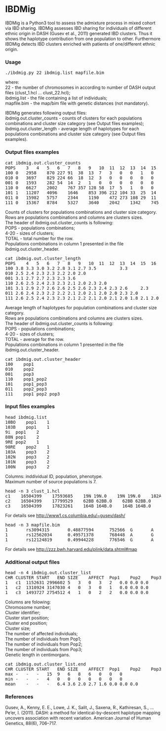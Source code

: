 # IBDMig

IBDMig is a Python3 tool to assess the admixture process in mixed cohort via IBD sharing. IBDMig assesses IBD sharing for individuals of different ethnic origin in DASH (Gusev et al., 2011) generated IBD clusters. Thus it shows the haplotype contribution from one population to other. Furthermore IBDMig detects IBD clusters enriched with patients of one/different ethnic origin.

### Usage

<pre>./ibdmig.py 22 ibdmig.list mapfile.bim</pre>
where:<br>
22 - the number of chromosomes in according to number of DASH output files (clust_1.hcl ... clust_22.hcl);<br>
ibdmig.list - the file containing a list of individuals;<br>
mapfile.bim - the map/bim file with genetic distances (not mandatory).<br>

IBDMig generates following output files:<br>
ibdmig.out.cluster_counts - counts of clusters for each populations combinations and cluster size category (see Output files examples);<br>
ibdmig.out.cluster_length - average length of haplotypes for each populations combinations and cluster size category (see Output files examples).<br>

### Output files examples

<pre>
cat ibdmig.out.cluster_counts
POPS	3	4	5	6	7	8	9	10	11	12	13	14	15	16	17	20	TOTAL
100	0	2958	870	227	91	38	13	7	3	0	0	1	0	0	0	0	4208
010	0	3697	829	224	66	18	12	3	0	0	0	0	0	0	0	0	4849
001	0	1593	282	54	14	2	1	0	0	0	0	0	0	0	0	0	1946
110	0	6627	2002	767	357	128	58	17	5	1	0	0	0	0	0	0	9962
101	1	11207	4096	1646	853	396	212	104	33	25	14	4	0	1	0	0	18592
011	0	15982	5757	2344	1190	472	273	108	29	11	6	2	1	0	0	0	26175
111	0	15367	8784	5327	3640	2042	1342	745	346	158	74	39	11	2	1	1	37879
</pre>
Counts of clusters for populations combinations and cluster size category.<br>
Rows are populations combinations and columns are clusters sizes.<br>
The header of ibdmig.out.cluster_counts is following: <br>
POPS - populations combinations;<br>
4-20 - sizes of clusters;<br>
TOTAL - total number for the row.<br>
Populations combinations in column 1 presented in the file ibdmig.out.cluster_header.<br>

<pre>
cat ibdmig.out.cluster_length
POPS	4	5	6	7	8	9	10	11	12	13	14	15	16	17	20	TOTAL
100	3.8	3.3	3.0	3.2	2.8	3.1	2.7	3.5			3.3					3.6
010	2.5	2.4	2.3	2.3	2.2	2.0	2.0									2.5
001	3.1	2.7	2.7	2.3	2.3	3.6										3.0
110	2.6	2.5	2.4	2.3	2.3	2.1	2.0	2.3	2.0							2.5
101	3.1	2.9	2.7	2.6	2.6	2.5	2.6	2.3	2.4	2.3	2.6		2.3			3.0
011	2.6	2.4	2.3	2.2	2.2	2.1	2.0	2.1	2.0	2.0	2.3	2.0				2.5
111	2.6	2.5	2.4	2.3	2.3	2.1	2.2	2.1	2.0	2.1	2.0	1.8	2.1	2.0	2.1	2.5
</pre>
Average length of haplotypes for population combinations and cluster size category.<br>
Rows are populations combinations and columns are clusters sizes.<br>
The header of ibdmig.out.cluster_counts is following: <br>
POPS - populations combinations;<br>
4-20 - sizes of clusters;<br>
TOTAL - average for the row.<br>
Populations combinations in column 1 presented in the file ibdmig.out.cluster_header.<br>

<pre>
cat ibdmig.out.cluster_header
100    pop1
010    pop2
001    pop3
110    pop1_pop2
101    pop1_pop3
011    pop2_pop3
111    pop1_pop2_pop3
</pre>

### Input files examples

<pre>
head ibdmig.list
10BO	pop1	1
103B	pop1	1
9i	pop1	2
88N	pop1	2
9RE	pop2	1
98RE	pop2	1
103A	pop3	2
102N	pop3	2
101N	pop3	2
100N	pop3	2
</pre>
Columns: inddividual ID, population, phenotype.<br>
Maximum number of source populations is 7.

<pre>
head -n 3 clust_1.hcl
c1    16504399    17593685    19N 19N.0    19N 19N.0    182A 182A.0    182A 182A.0    66i 66i.1    66i 66i.1    153A 153A.1    153A 153A.1
c2    16504399    17799529    62BB 62BB.0    62BB 62BB.0    55k 55k.0    55k 55k.0    190k 190k.0    190k 190k.0    51A 51A.1    51A 51A.1
c3    16504399    17823261    164B 164B.0    164B 164B.0    38BO 38BO.1    38BO 38BO.1    36i 36i.1    36i 36i.1    100k 100k.1    100k 100k.1
</pre>
For details see http://www1.cs.columbia.edu/~gusev/dash/

<pre>
head -n 3 mapfile.bim
1       rs3094315       0.48877594      752566  G       A
1       rs12562034      0.49571378      768448  A       G
1       rs12124819      0.49944228      776546  G       A
</pre>
For details see http://zzz.bwh.harvard.edu/plink/data.shtml#map

### Additional output files

<pre>
head -n 4 ibdmig.out.cluster_list
CHR	CLUSTER	START	END	SIZE	AFFECT	Pop1	Pop2	Pop3	LENGTH_cM	START_cM	END_cM
1	c1	1152631	2996602	5	3	0	3	2	0.0	0.0	0.0
1	c2	1310924	3147030	4	0	3	0	1	0.0	0.0	0.0
1	c3	1493727	2754512	4	1	0	2	2	0.0	0.0	0.0
</pre>
Columns are folowing:<br>
Chromosome number;<br>
Cluster identifier;<br>
Cluster start position;<br>
Cluster end position;<br>
Cluster size;<br>
The number of affected individuals;<br>
The number of individuals from Pop1;<br>
The number of individuals from Pop2;<br>
The number of individuals from Pop3;<br>
Genetic length in centimorgans.<br>

<pre>
cat ibdmig.out.cluster_list.end
CHR	CLUSTER	START	END	SIZE	AFFECT	Pop1	Pop2	Pop3	LENGTH_cM	START_cM	END_cM
max	-	-	-	15	9	6	8	6	0	0	0
min	-	-	-	4	0	0	0	0	0	0	0
mean	-	-	-	6.4	3.6	2.0	2.7	1.6	0.0	0.0	0.0
</pre>

### References
Gusev, A., Kenny, E. E., Lowe, J. K., Salit, J., Saxena, R., Kathiresan, S., … Pe’er, I. (2011). DASH: a method for identical-by-descent haplotype mapping uncovers association with recent variation. American Journal of Human Genetics, 88(6), 706–717.

